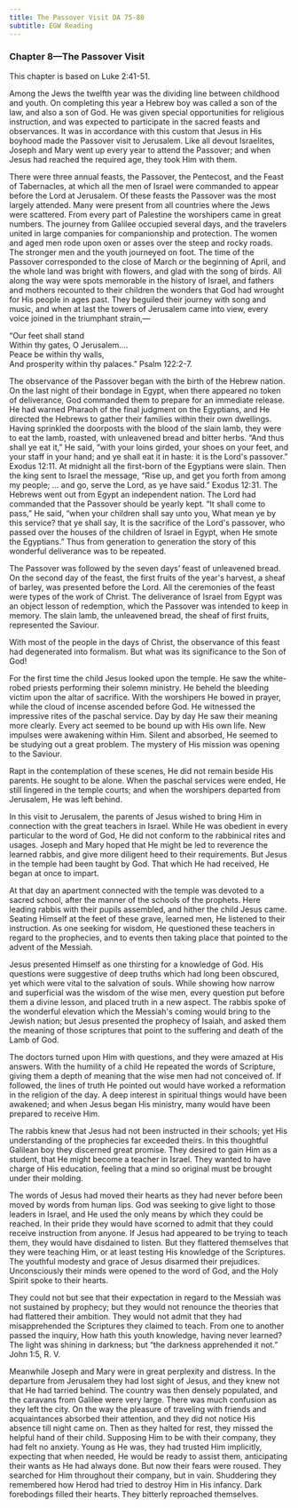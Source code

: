 ```yaml
---
title: The Passover Visit DA 75-80
subtitle: EGW Reading
---
```


### Chapter 8—The Passover Visit

This chapter is based on Luke 2:41-51.

Among the Jews the twelfth year was the dividing line between childhood and youth. On completing this year a Hebrew boy was called a son of the law, and also a son of God. He was given special opportunities for religious instruction, and was expected to participate in the sacred feasts and observances. It was in accordance with this custom that Jesus in His boyhood made the Passover visit to Jerusalem. Like all devout Israelites, Joseph and Mary went up every year to attend the Passover; and when Jesus had reached the required age, they took Him with them.

There were three annual feasts, the Passover, the Pentecost, and the Feast of Tabernacles, at which all the men of Israel were commanded to appear before the Lord at Jerusalem. Of these feasts the Passover was the most largely attended. Many were present from all countries where the Jews were scattered. From every part of Palestine the worshipers came in great numbers. The journey from Galilee occupied several days, and the travelers united in large companies for companionship and protection. The women and aged men rode upon oxen or asses over the steep and rocky roads. The stronger men and the youth journeyed on foot. The time of the Passover corresponded to the close of March or the beginning of April, and the whole land was bright with flowers, and glad with the song of birds. All along the way were spots memorable in the history of Israel, and fathers and mothers recounted to their children the wonders that God had wrought for His people in ages past. They beguiled their journey with song and music, and when at last the towers of Jerusalem came into view, every voice joined in the triumphant strain,—

“Our feet shall stand\
Within thy gates, O Jerusalem....\
Peace be within thy walls,\
And prosperity within thy palaces.” Psalm 122:2-7.

The observance of the Passover began with the birth of the Hebrew nation. On the last night of their bondage in Egypt, when there appeared no token of deliverance, God commanded them to prepare for an immediate release. He had warned Pharaoh of the final judgment on the Egyptians, and He directed the Hebrews to gather their families within their own dwellings. Having sprinkled the doorposts with the blood of the slain lamb, they were to eat the lamb, roasted, with unleavened bread and bitter herbs. “And thus shall ye eat it,” He said, “with your loins girded, your shoes on your feet, and your staff in your hand; and ye shall eat it in haste: it is the Lord's passover.” Exodus 12:11. At midnight all the first-born of the Egyptians were slain. Then the king sent to Israel the message, “Rise up, and get you forth from among my people; ... and go, serve the Lord, as ye have said.” Exodus 12:31. The Hebrews went out from Egypt an independent nation. The Lord had commanded that the Passover should be yearly kept. “It shall come to pass,” He said, “when your children shall say unto you, What mean ye by this service? that ye shall say, It is the sacrifice of the Lord's passover, who passed over the houses of the children of Israel in Egypt, when He smote the Egyptians.” Thus from generation to generation the story of this wonderful deliverance was to be repeated.

The Passover was followed by the seven days’ feast of unleavened bread. On the second day of the feast, the first fruits of the year's harvest, a sheaf of barley, was presented before the Lord. All the ceremonies of the feast were types of the work of Christ. The deliverance of Israel from Egypt was an object lesson of redemption, which the Passover was intended to keep in memory. The slain lamb, the unleavened bread, the sheaf of first fruits, represented the Saviour.

With most of the people in the days of Christ, the observance of this feast had degenerated into formalism. But what was its significance to the Son of God!

For the first time the child Jesus looked upon the temple. He saw the white-robed priests performing their solemn ministry. He beheld the bleeding victim upon the altar of sacrifice. With the worshipers He bowed in prayer, while the cloud of incense ascended before God. He witnessed the impressive rites of the paschal service. Day by day He saw their meaning more clearly. Every act seemed to be bound up with His own life. New impulses were awakening within Him. Silent and absorbed, He seemed to be studying out a great problem. The mystery of His mission was opening to the Saviour.

Rapt in the contemplation of these scenes, He did not remain beside His parents. He sought to be alone. When the paschal services were ended, He still lingered in the temple courts; and when the worshipers departed from Jerusalem, He was left behind.

In this visit to Jerusalem, the parents of Jesus wished to bring Him in connection with the great teachers in Israel. While He was obedient in every particular to the word of God, He did not conform to the rabbinical rites and usages. Joseph and Mary hoped that He might be led to reverence the learned rabbis, and give more diligent heed to their requirements. But Jesus in the temple had been taught by God. That which He had received, He began at once to impart.

At that day an apartment connected with the temple was devoted to a sacred school, after the manner of the schools of the prophets. Here leading rabbis with their pupils assembled, and hither the child Jesus came. Seating Himself at the feet of these grave, learned men, He listened to their instruction. As one seeking for wisdom, He questioned these teachers in regard to the prophecies, and to events then taking place that pointed to the advent of the Messiah.

Jesus presented Himself as one thirsting for a knowledge of God. His questions were suggestive of deep truths which had long been obscured, yet which were vital to the salvation of souls. While showing how narrow and superficial was the wisdom of the wise men, every question put before them a divine lesson, and placed truth in a new aspect. The rabbis spoke of the wonderful elevation which the Messiah's coming would bring to the Jewish nation; but Jesus presented the prophecy of Isaiah, and asked them the meaning of those scriptures that point to the suffering and death of the Lamb of God.

The doctors turned upon Him with questions, and they were amazed at His answers. With the humility of a child He repeated the words of Scripture, giving them a depth of meaning that the wise men had not conceived of. If followed, the lines of truth He pointed out would have worked a reformation in the religion of the day. A deep interest in spiritual things would have been awakened; and when Jesus began His ministry, many would have been prepared to receive Him.

The rabbis knew that Jesus had not been instructed in their schools; yet His understanding of the prophecies far exceeded theirs. In this thoughtful Galilean boy they discerned great promise. They desired to gain Him as a student, that He might become a teacher in Israel. They wanted to have charge of His education, feeling that a mind so original must be brought under their molding.

The words of Jesus had moved their hearts as they had never before been moved by words from human lips. God was seeking to give light to those leaders in Israel, and He used the only means by which they could be reached. In their pride they would have scorned to admit that they could receive instruction from anyone. If Jesus had appeared to be trying to teach them, they would have disdained to listen. But they flattered themselves that they were teaching Him, or at least testing His knowledge of the Scriptures. The youthful modesty and grace of Jesus disarmed their prejudices. Unconsciously their minds were opened to the word of God, and the Holy Spirit spoke to their hearts.

They could not but see that their expectation in regard to the Messiah was not sustained by prophecy; but they would not renounce the theories that had flattered their ambition. They would not admit that they had misapprehended the Scriptures they claimed to teach. From one to another passed the inquiry, How hath this youth knowledge, having never learned? The light was shining in darkness; but “the darkness apprehended it not.” John 1:5, R. V.

Meanwhile Joseph and Mary were in great perplexity and distress. In the departure from Jerusalem they had lost sight of Jesus, and they knew not that He had tarried behind. The country was then densely populated, and the caravans from Galilee were very large. There was much confusion as they left the city. On the way the pleasure of traveling with friends and acquaintances absorbed their attention, and they did not notice His absence till night came on. Then as they halted for rest, they missed the helpful hand of their child. Supposing Him to be with their company, they had felt no anxiety. Young as He was, they had trusted Him implicitly, expecting that when needed, He would be ready to assist them, anticipating their wants as He had always done. But now their fears were roused. They searched for Him throughout their company, but in vain. Shuddering they remembered how Herod had tried to destroy Him in His infancy. Dark forebodings filled their hearts. They bitterly reproached themselves.